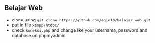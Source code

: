 Belajar Web
---

- clone using `git clone https://github.com/egin10/belajar_web.git`
- put in file `xampp/htdoc/`
- check `koneksi.php` and change like your usernama, password and database on phpmyadmin
